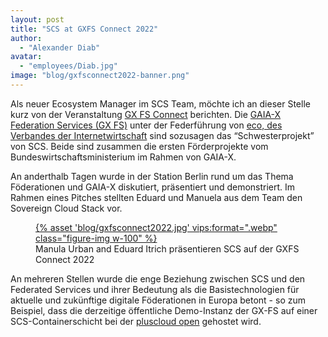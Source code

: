 ```yaml
---
layout: post
title: "SCS at GXFS Connect 2022"
author:
  - "Alexander Diab"
avatar:
  - "employees/Diab.jpg"
image: "blog/gxfsconnect2022-banner.png"
---
```


Als neuer Ecosystem Manager im SCS Team, möchte ich an dieser Stelle kurz von der Veranstaltung [GX FS Connect](https://www.gxfs.eu/de/gxfs-connect-2022/) berichten. Die [GAIA-X Federation Services (GX FS)](https://www.gxfs.eu/) unter der Federführung von [eco, des Verbandes der Internetwirtschaft](https://www.eco.de/) sind sozusagen das “Schwesterprojekt” von SCS. Beide sind zusammen die ersten Förderprojekte vom Bundeswirtschaftsministerium im Rahmen von GAIA-X.

An anderthalb Tagen wurde in der Station Berlin rund um das Thema Föderationen und GAIA-X diskutiert, präsentiert und demonstriert. Im Rahmen eines Pitches stellten Eduard und Manuela aus dem Team den Sovereign Cloud Stack vor.

<figure class="figure mx-auto d-block w-75">
  <a href="https://www.youtube.com/watch?v=2al2YogCYNg&t=14338s" class="no-lightbox" target="_blank">
    {% asset 'blog/gxfsconnect2022.jpg' vips:format=".webp" class="figure-img w-100" %}
  </a>
  <figcaption class="figure-caption text-end">Manula Urban and Eduard Itrich präsentieren SCS auf der GXFS Connect 2022</figcaption>
</figure>

An mehreren Stellen wurde die enge Beziehung zwischen SCS und den Federated Services und ihrer Bedeutung als die Basistechnologien für aktuelle und zukünftige digitale Föderationen in Europa betont - so zum Beispiel, dass die derzeitige öffentliche Demo-Instanz der GX-FS auf einer SCS-Containerschicht bei der [pluscloud open](https://www.plusserver.com/produkte/pluscloud-open) gehostet wird.

